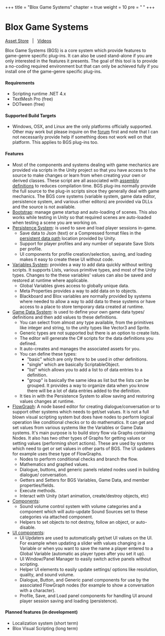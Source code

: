 +++
title = "Blox Game Systems"
chapter = true
weight = 10
pre = "<b> </b>"
+++

# Blox Game Systems

[<i class="fa fa-cart-arrow-down" aria-hidden="true"></i> Asset Store](https://assetstore.unity.com/publishers/380)
&nbsp;&nbsp;|&nbsp;&nbsp;
[<i class="fa fa-youtube" aria-hidden="true"></i> Videos](/tutorials/)

Blox Game Systems (BGS) is a core system which provide features to game-genre specific plug-ins. It can also be used stand-alone if you are only interested in the features it presents. The goal of this tool is to provide a no-coding required environment but that can only be achieved fully if you install one of the game-genre specific plug-ins.


#### Requirements

- Scripting runtime .NET 4.x
- TextMesh Pro (free)
- DOTween (free)


#### Supported Build Targets

- Windows, OSX, and Linux are the only platforms officially supported. Other may work but please inquire on the [forum](http://forum.plyoung.com/) first and note that I can not necessarily provide help if something does not work well on that platform. This applies to BGS plug-ins too.


#### Features

- Most of the components and systems dealing with game mechanics are provided via scripts in the Unity project so that you have access to the source to make changes or learn from when creating your own or derived classes. These script are all associated with [assembly definitions](https://docs.unity3d.com/Manual/ScriptCompilationAssemblyDefinitionFiles.html) to reduces compilation time. BGS plug-ins normally provide the full source to the plug-in scripts since they generally deal with game mechanics. The BGS core systems (variable system, game data editor, persistence system, and various other editors) are provided via DLLs and the source is not available.
- [Bootstrap](bgs/bgs-mained/bgs-mained-main/): manage game startup and auto-loading of scenes. This also works while testing in Unity so that required scenes are auto-loaded when testing a scene you are working on.
- [Persistence System](/bgs/bgs-mained/bgs-mained-main/#persistence): is used to save and load player sessions in-game. 
	+ Save data to Json (text) or a Compressed format files in the [persistent data path](https://docs.unity3d.com/ScriptReference/Application-persistentDataPath.html) location provided by Unity.
	+ Support for player profiles and any number of separate Save Slots per profile.
	+ UI components for profile creation/selection, saving, and loading makes it easy to create these UI without code.
- [Variables System](/bgs/bgs-vars/): provides a way to add data quickly without writing scripts. It supports Lists, various primitive types, and most of the Unity types. Changes to the these variables' values can also be saved and restored at runtime where applicable.
	+ Global Variables gives access to globally unique data.
	+ Meta Properties provides a way to add data on to objects.
	+ Blackboard and Blox variables are normally provided by systems where needed to allow a way to add data to these systems or have access to a place to store temporary data created at runtime.
- [Game Data System](bgs/bgs-gamedata/): is used to define your own game data types/ definitions and then add values to these definitions.
	+ You can select from almost any type available, from the primitives like integer and string, to the unity types like Vector3 and Sprite. 
	+ Generic types are not supported but there is an option to create lists.
	+ The editor will generate the C# scripts for the data definitions you defined.
	+ It auto-creates and manages the associated assets for you.
	+ You can define these types:
		* "basic" which are only there to be used in other definitions.
		* "single" which are basically ScriptableObject.
		* "list" which allows you to add a list to of data entries to a definition.
		* "group" is basically the same idea as list but the lists can be grouped. It provides a way to organize data when you know there will be a lot of data entries added to the definition.
	+ It ties in with the Persistence System to allow saving and restoring values changes at runtime.
- [FlowGraph](bgs/bgs-flowgraph/): A node based editor for creating dialogue/conversation or to support other systems which needs to get/set values. It is not a full blown visual scripting system but does have nodes to perform logical operation like conditional checks or to do mathematics. It can get and set values from various systems like the Variables or Game Data systems. It's main purpose is to build story flow via Graphs containing Nodes. It also has two other types of Graphs for getting values or setting values (performing short actions). These are used by systems which need to get or set values in other parts of BGS. The UI updaters for example uses these type of FlowGraphs.
	+ Nodes to perform conditional checks and branch the flow.
	+ Mathematics and graphed values.
	+ Dialogue, buttons, and generic panels related nodes used in building dialogue/ conversation.
	+ Getters and Setters for BGS Variables, Game Data, and member properties/fields.
	+ Execute methods.
	+ Interact with Unity (start animation, create/destroy objects, etc)
- [Components](bgs/bgs-components/):
	+ Sound volume control system with volume categories and a component which will auto-update Sound Sources set to these categories via attached component.
	+ Helpers to set objects to not destroy, follow an object, or auto-disable.
- [UI components](bgs/bgs-components-ui/):
	+ UI Updaters are used to automatically get/set UI values on the UI. For example when updating a slider with values changing in a Variable or when you want to save the name a player entered to a Global Variable (automatic as player types after you set it up).
	+ UI Window/Panel Manager to easily switch active panels without scripting.
	+ Helper UI elements to easily update settings/ options like resolution, quality, and sound volume.
	+ Dialogue, Button, and Generic panel components for use by the associated FlowGraph nodes (for example to show a conversation with a character).
	+ Profile, Save, and Load panel components for handling UI around player session saving and loading (persistence).


#### Planned features (in development)

- Localization system (short term)
- Blox Visual Scripting (long term)
